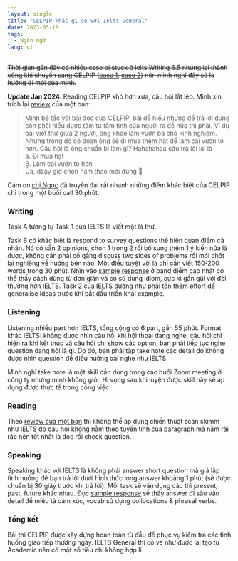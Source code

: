 ```yaml
---
layout: single
title: "CELPIP khác gì so với Ielts General"
date: 2023-03-18
tags:
  - Ngôn ngữ
lang: vi
---
```


~~Thời gian gần đây có nhiều case bị stuck ở Ielts Writing 6.5 nhưng lại thành công khi chuyển sang CELPIP ([case 1](https://www.facebook.com/groups/286148379304733/posts/904026814183550/), [case 2](https://www.facebook.com/groups/286148379304733/posts/899824491270449/)) nên mình nghĩ đây sẽ là hướng đi mới của mình.~~

**Update Jan 2024**: Reading CELPIP khó hơn xưa, câu hỏi lắt léo. Mình xin trích lại [review](https://www.facebook.com/groups/286148379304733/posts/1009153650337532/?comment_id=1017583532827877&__cft__[0]=AZXnvR_vgUdaN-aDx7DOqB5ulRBaHif4yV2PVHjE1xjI_ADb-bA6y-Dvubqn7Dn6tLba-INBVGFluV7hft0QRbB0IrsaDRP9FeBasj5yVwXrIvVLQUj7lTmv5HSEqK1SiO0wnhHJ-V9WMKQ2XgNabF5fR-CAA9shI8UUsl9jG3N-2s2q4w5gdheEURgQWfjYWJ4&__tn__=R]-R) của một bạn:

> Mình bế tắc với bài đọc của CELPIP, bài dễ hiểu nhưng để trả lời đúng còn phải hiểu được tâm tư tâm tình của người ra đề nữa thì phải. Ví dụ bài viết thư giữa 2 người, ông khoe làm vườn bà cho kinh nghiệm. Nhưng trong đó có đoạn ông sẽ đi mua thêm hạt để làm cái vườn to hơn. Câu hỏi là ông chuẩn bị làm gì? Hahahahaa câu trả lời lại là <br> a. Đi mua hạt <br>B. Làm cái vườn to hơn
<br> Ủa, dzậy giờ chọn nàm thao mới đúng 🤭

Cám ơn [chị Ngọc](https://www.facebook.com/ngoc.nguyen.315865/posts/pfbid0AQWmNYZnD5zBSY71iNSkAgdBBuaRwuJHVXJ8TP1gAEdqPyvM9vWr7CFpehgEicTbl) đã truyền đạt rất nhanh những điểm khác biệt của CELPIP chỉ trong một buổi call 30 phút.

### Writing

Task A tương tự Task 1 của IELTS là viết một lá thư.

Task B có khác biệt là respond to survey questions thể hiện quan điểm cá nhân. Nó có sẵn 2 opinions, chọn 1 trong 2 rồi bổ sung thêm 1 ý kiến nữa là được, không cần phải cố gắng discuss two sides of problems rồi mới chốt lại nghiêng về hướng bên nào. Một điều tuyệt vời là chỉ cần viết 150-200 words trong 30 phút. Nhìn vào [sample response](https://www.celpip.ca/prepare-for-celpip/score-comparison-chart/) ở band điểm cao nhất có thể thấy cách dùng từ đơn giản và có sử dụng idiom, cực kì gần gũi với đời thường hơn IELTS. Task 2 của IELTS dường như phải tốn thêm effort để generalise ideas trước khi bắt đầu triển khai example.

### Listening

Listening nhiều part hơn IELTS, tổng cộng có 6 part, gần 55 phút. Format khác IELTS: không được nhìn câu hỏi khi hội thoại đang nghe, câu hỏi chỉ hiện ra khi kết thúc và câu hỏi chỉ show các option, bạn phải tiếp tục nghe question đang hỏi là gì. Do đó, bạn phải tập take note các detail do không được nhìn question để điều hướng bài nghe như IELTS.

Mình nghĩ take note là một skill cần dùng trong các buổi Zoom meeting ở công ty nhưng mình không giỏi. Hi vọng sau khi luyện được skill này sẽ áp dụng được thực tế trong công việc.

### Reading

Theo [review của một bạn](https://www.facebook.com/groups/286148379304733/posts/899824491270449/) thì không thể áp dụng chiến thuật scan skimm như IELTS do câu hỏi không nằm theo tuyến tính của paragraph mà nằm rải rác nên tốt nhất là đọc rồi check question.

### Speaking

Speaking khác với IELTS là không phải answer short question mà giả lập tình huống để bạn trả lời dưới hình thức long answer khoảng 1 phút (sẽ được chuẩn bị 30 giây trước khi trả lời). Mỗi task sẽ vận dụng các thì present, past, future khác nhau. Đọc [sample response](https://www.celpip.ca/prepare-for-celpip/score-comparison-chart/) sẽ thấy answer đi sâu vào detail để miêu tả cảm xúc, vocab sử dụng collocations & phrasal verbs.

### Tổng kết

Bài thi CELPIP được xây dựng hoàn toàn từ đầu để phục vụ kiểm tra các tình huống giao tiếp thường ngày. IELTS General thì có vẻ như được lai tạo từ Academic nên có một số tiêu chí không hợp lí.

